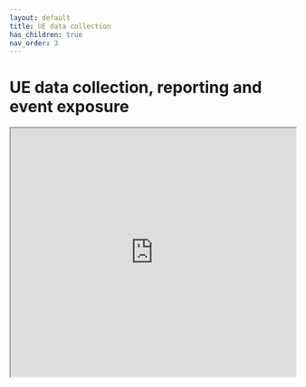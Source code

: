 ```yaml
---
layout: default
title: UE data collection
has_children: true
nav_order: 3
---
```


# UE data collection, reporting and event exposure
<iframe width="100%" height="440" src="https://drive.google.com/file/d/1iZimmem_SSWODbREopaNPs3Y5FbA9k7v/preview"></iframe>
